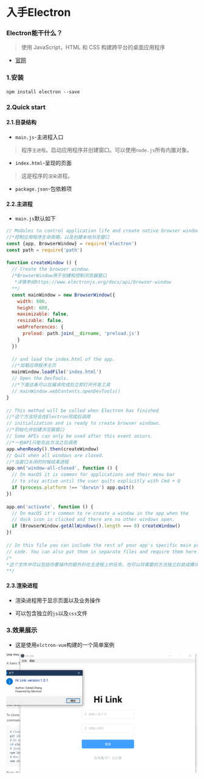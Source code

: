 # **入手Electron**

### **Electron能干什么？**

> 使用 JavaScript，HTML 和 CSS 构建跨平台的桌面应用程序

- [官网](https://www.electronjs.org/)

### **1.安装**

`npm install electron --save`

### **2.Quick start**

#### **2.1.目录结构**

- `main.js`-主进程入口

> 程序`主进程`。启动应用程序并创建窗口。可以使用`node.js`所有内置对象。

- `index.html`-呈现的页面

> 这是程序的`渲染`进程。

- `package.json`-包依赖项

#### **2.2.主进程**

- `main.js`默认如下

```javascript
// Modules to control application life and create native browser window
//*控制应用程序生命周期，以及创建本地浏览窗口
const {app, BrowserWindow} = require('electron')
const path = require('path')

function createWindow () {
  // Create the browser window.
  /*BrowserWindow用于创建和控制浏览器窗口
   *详情参阅https://www.electronjs.org/docs/api/browser-window
  **/
  const mainWindow = new BrowserWindow({
    width: 800,
    height: 600,
    maximizable: false,
    resizable: false,
    webPreferences: {
      preload: path.join(__dirname, 'preload.js')
    }
  })

  // and load the index.html of the app.
  //*加载应用程序主页
  mainWindow.loadFile('index.html')
  // Open the DevTools.
  //*下面这条可以在编译完成后立即打开开发工具
  // mainWindow.webContents.openDevTools()
}

// This method will be called when Electron has finished
//*这个方法将会在Electron完成后调用
// initialization and is ready to create browser windows.
//*初始化并创建浏览器窗口
// Some APIs can only be used after this event occurs.
//*一些API只能在此方法之后调用
app.whenReady().then(createWindow)
// Quit when all windows are closed.
//*当窗口关闭的时候结束进程
app.on('window-all-closed', function () {
  // On macOS it is common for applications and their menu bar
  // to stay active until the user quits explicitly with Cmd + Q
  if (process.platform !== 'darwin') app.quit()
})

app.on('activate', function () {
  // On macOS it's common to re-create a window in the app when the
  // dock icon is clicked and there are no other windows open.
  if (BrowserWindow.getAllWindows().length === 0) createWindow()
})

// In this file you can include the rest of your app's specific main process
// code. You can also put them in separate files and require them here.
/*
*这个文件中可以包括你要操作的额外的在主进程上的任务。也可以将需要的方法独立封装成模块再进行调用
**/
```

#### **2.3.渲染进程**

- 渲染进程用于显示页面以及业务操作

- 可以包含独立的`js`以及`css`文件

### **3.效果展示**

- 这是使用`elctron-vue`构建的一个简单案例

![demo.png](./img/1.png)